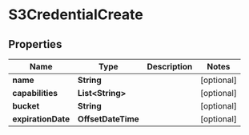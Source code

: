 

# S3CredentialCreate


## Properties

| Name | Type | Description | Notes |
|------------ | ------------- | ------------- | -------------|
|**name** | **String** |  |  [optional] |
|**capabilities** | **List&lt;String&gt;** |  |  [optional] |
|**bucket** | **String** |  |  [optional] |
|**expirationDate** | **OffsetDateTime** |  |  [optional] |



